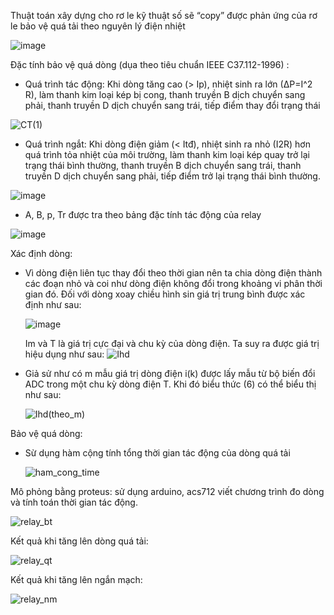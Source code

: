 Thuật toán xây dựng cho rơ le kỹ thuật số sẽ “copy” được phản ứng của rơ le bảo vệ quá tải theo nguyên lý điện nhiệt

![image](https://github.com/ToanPham2000/Relay/assets/142808050/0547d2a5-4a1a-48ac-8a38-5ce0a4629424)

Đặc tính bảo vệ quá dòng (dụa theo tiêu chuẩn IEEE C37.112-1996) :

- Quá trình tác động: Khi dòng tăng cao (> Ip), nhiệt sinh ra lớn (∆P=I^2 R), làm thanh kim loại kép bị cong, thanh truyền B dịch chuyển sang phải, thanh truyền D dịch chuyển sang trái, tiếp điểm thay đổi trạng thái
  
![CT(1)](https://github.com/ToanPham2000/Relay/assets/142808050/5691cf9b-759d-4fb4-908e-788dc0118093)

- Quá trình ngắt: Khi dòng điện giảm (< Itđ), nhiệt sinh ra nhỏ (I2R) hơn quá trình tỏa nhiệt của môi trường, làm thanh kim loại kép quay trở lại trạng thái bình thường, thanh truyền B dịch chuyển sang trái, thanh truyền D dịch chuyển sang phải, tiếp điểm trở lại trạng thái bình thường.

![image](https://github.com/ToanPham2000/Relay/assets/142808050/1b0a962b-9c41-4380-8c21-19f3d871fc20)
- A, B, p, Tr được tra theo bảng đặc tính tác động của relay

![image](https://github.com/ToanPham2000/Relay/assets/142808050/e5f3b146-0cf8-4244-b4cf-dc88fafbd7e3)

Xác định dòng:
- Vì dòng điện liên tục thay đổi theo thời gian nên ta chia dòng điện thành các đoạn nhỏ và coi như dòng điện không đổi trong khoảng vi phân thời gian đó. Đối với dòng xoay chiều hình sin giá trị trung bình được xác định như sau:

  ![image](https://github.com/ToanPham2000/Relay/assets/142808050/a93ec8ff-fb08-476d-80fa-aa8809c9f385)

  
  Im và T là giá trị cực đại và chu kỳ của dòng điện. Ta suy ra được giá trị hiệu dụng như sau:
  ![Ihd](https://github.com/ToanPham2000/Relay/assets/142808050/ce921a16-c6cd-416f-aaea-fa59a86f4476)
  
- Giả sử như có m mẫu giá trị dòng điện i(k) được lấy mẫu từ bộ biến đổi ADC trong một chu kỳ dòng điện T. Khi đó biểu thức (6) có thể biểu thị như sau:

  ![Ihd(theo_m)](https://github.com/ToanPham2000/Relay/assets/142808050/e47c9e03-5e9f-453b-a3f2-599d46d9980b)
  
Bảo vệ quá dòng:
- Sừ dụng hàm cộng tính tổng thời gian tác động của dòng quá tải

  ![ham_cong_time](https://github.com/ToanPham2000/Relay/assets/142808050/5201370d-c2f6-4779-970e-310c06887926)

Mô phỏng bằng proteus: sử dụng arduino, acs712 viết chương trình đo dòng và tính toán thời gian tác động.

![relay_bt](https://github.com/ToanPham2000/Relay/assets/142808050/8c38976e-2213-4983-b73c-2308b28e9d27)

Kết quả khi tăng lên dòng quá tải:

![relay_qt](https://github.com/ToanPham2000/Relay/assets/142808050/75f7798b-a26d-485e-9164-391b8d903baa)

Kết quả khi tăng lên ngắn mạch:

![relay_nm](https://github.com/ToanPham2000/Relay/assets/142808050/2d459d58-1e44-4d6e-b93a-7f1d8ea857f3)

